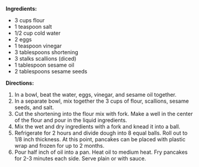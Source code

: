 **Ingredients:**
- 3 cups flour 
- 1 teaspoon salt
- 1/2 cup cold water
- 2 eggs
- 1 teaspoon vinegar
- 3 tablespoons shortening
- 3 stalks scallions (diced)
- 1 tablespoon sesame oil
- 2 tablespoons sesame seeds

**Directions:**
1. In a bowl, beat the water, eggs, vinegar, and sesame oil together.  
2. In a separate bowl, mix together the 3 cups of flour, scallions, sesame seeds, and salt.
3. Cut the shortening into the flour mix with fork. Make a well in the center of the flour and pour in the liquid ingredients.
4. Mix the wet and dry ingredients with a fork and knead it into a ball.
5. Refrigerate for 2 hours and divide dough into 8 equal balls.  Roll out to 1/8 inch thickness.  At this point, pancakes can be placed with plastic wrap and frozen for up to 2 months.
6. Pour half inch of oil into a pan.  Heat oil to medium heat.  Fry pancakes for 2-3 minutes each side.  Serve plain or with sauce.
